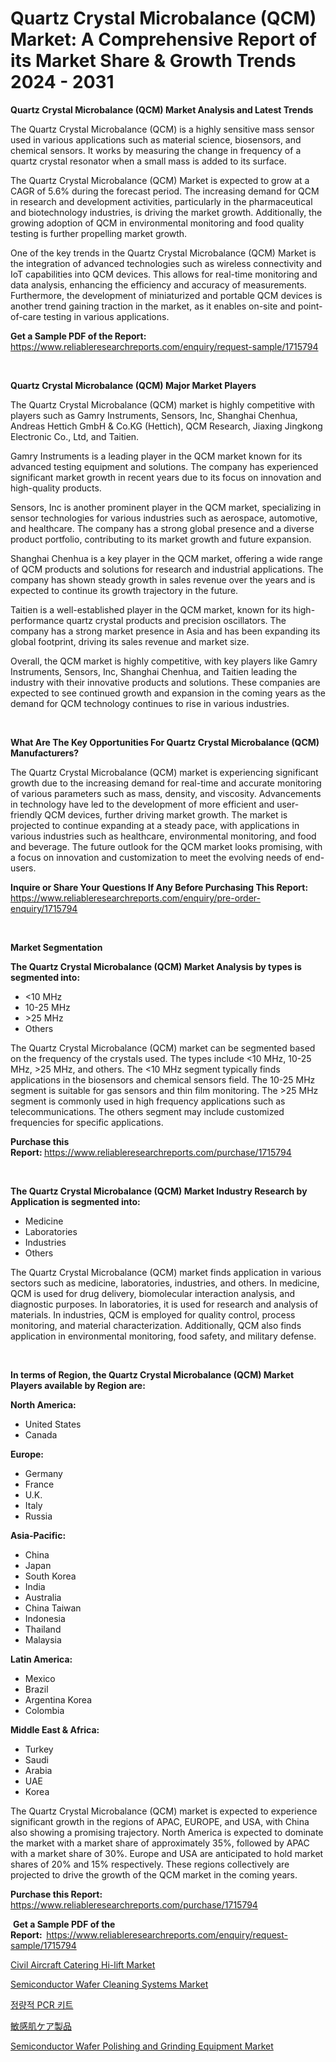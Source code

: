 <p><h1>Quartz Crystal Microbalance (QCM) Market: A Comprehensive Report of its Market Share & Growth Trends 2024 - 2031</h1></p><p><strong>Quartz Crystal Microbalance (QCM) Market Analysis and Latest Trends</strong></p>
<p><p>The Quartz Crystal Microbalance (QCM) is a highly sensitive mass sensor used in various applications such as material science, biosensors, and chemical sensors. It works by measuring the change in frequency of a quartz crystal resonator when a small mass is added to its surface.</p><p>The Quartz Crystal Microbalance (QCM) Market is expected to grow at a CAGR of 5.6% during the forecast period. The increasing demand for QCM in research and development activities, particularly in the pharmaceutical and biotechnology industries, is driving the market growth. Additionally, the growing adoption of QCM in environmental monitoring and food quality testing is further propelling market growth.</p><p>One of the key trends in the Quartz Crystal Microbalance (QCM) Market is the integration of advanced technologies such as wireless connectivity and IoT capabilities into QCM devices. This allows for real-time monitoring and data analysis, enhancing the efficiency and accuracy of measurements. Furthermore, the development of miniaturized and portable QCM devices is another trend gaining traction in the market, as it enables on-site and point-of-care testing in various applications.</p></p>
<p><strong>Get a Sample PDF of the Report:&nbsp;</strong> <a href="https://www.reliableresearchreports.com/enquiry/request-sample/1715794">https://www.reliableresearchreports.com/enquiry/request-sample/1715794</a></p>
<p>&nbsp;</p>
<p><strong>Quartz Crystal Microbalance (QCM) Major Market Players</strong></p>
<p><p>The Quartz Crystal Microbalance (QCM) market is highly competitive with players such as Gamry Instruments, Sensors, Inc, Shanghai Chenhua, Andreas Hettich GmbH & Co.KG (Hettich), QCM Research, Jiaxing Jingkong Electronic Co., Ltd, and Taitien.</p><p>Gamry Instruments is a leading player in the QCM market known for its advanced testing equipment and solutions. The company has experienced significant market growth in recent years due to its focus on innovation and high-quality products.</p><p>Sensors, Inc is another prominent player in the QCM market, specializing in sensor technologies for various industries such as aerospace, automotive, and healthcare. The company has a strong global presence and a diverse product portfolio, contributing to its market growth and future expansion.</p><p>Shanghai Chenhua is a key player in the QCM market, offering a wide range of QCM products and solutions for research and industrial applications. The company has shown steady growth in sales revenue over the years and is expected to continue its growth trajectory in the future.</p><p>Taitien is a well-established player in the QCM market, known for its high-performance quartz crystal products and precision oscillators. The company has a strong market presence in Asia and has been expanding its global footprint, driving its sales revenue and market size.</p><p>Overall, the QCM market is highly competitive, with key players like Gamry Instruments, Sensors, Inc, Shanghai Chenhua, and Taitien leading the industry with their innovative products and solutions. These companies are expected to see continued growth and expansion in the coming years as the demand for QCM technology continues to rise in various industries.</p></p>
<p>&nbsp;</p>
<p><strong>What Are The Key Opportunities For Quartz Crystal Microbalance (QCM) Manufacturers?</strong></p>
<p><p>The Quartz Crystal Microbalance (QCM) market is experiencing significant growth due to the increasing demand for real-time and accurate monitoring of various parameters such as mass, density, and viscosity. Advancements in technology have led to the development of more efficient and user-friendly QCM devices, further driving market growth. The market is projected to continue expanding at a steady pace, with applications in various industries such as healthcare, environmental monitoring, and food and beverage. The future outlook for the QCM market looks promising, with a focus on innovation and customization to meet the evolving needs of end-users.</p></p>
<p><strong>Inquire or Share Your Questions If Any Before Purchasing This Report:</strong> <a href="https://www.reliableresearchreports.com/enquiry/pre-order-enquiry/1715794">https://www.reliableresearchreports.com/enquiry/pre-order-enquiry/1715794</a></p>
<p>&nbsp;</p>
<p><strong>Market Segmentation</strong></p>
<p><strong>The Quartz Crystal Microbalance (QCM) Market Analysis by types is segmented into:</strong></p>
<p><ul><li><10 MHz</li><li>10-25 MHz</li><li>>25 MHz</li><li>Others</li></ul></p>
<p><p>The Quartz Crystal Microbalance (QCM) market can be segmented based on the frequency of the crystals used. The types include <10 MHz, 10-25 MHz, >25 MHz, and others. The <10 MHz segment typically finds applications in the biosensors and chemical sensors field. The 10-25 MHz segment is suitable for gas sensors and thin film monitoring. The >25 MHz segment is commonly used in high frequency applications such as telecommunications. The others segment may include customized frequencies for specific applications.</p></p>
<p><strong>Purchase this Report:&nbsp;</strong><a href="https://www.reliableresearchreports.com/purchase/1715794">https://www.reliableresearchreports.com/purchase/1715794</a></p>
<p>&nbsp;</p>
<p><strong>The Quartz Crystal Microbalance (QCM) Market Industry Research by Application is segmented into:</strong></p>
<p><ul><li>Medicine</li><li>Laboratories</li><li>Industries</li><li>Others</li></ul></p>
<p><p>The Quartz Crystal Microbalance (QCM) market finds application in various sectors such as medicine, laboratories, industries, and others. In medicine, QCM is used for drug delivery, biomolecular interaction analysis, and diagnostic purposes. In laboratories, it is used for research and analysis of materials. In industries, QCM is employed for quality control, process monitoring, and material characterization. Additionally, QCM also finds application in environmental monitoring, food safety, and military defense.</p></p>
<p>&nbsp;</p>
<p><strong>In terms of Region, the Quartz Crystal Microbalance (QCM) Market Players available by Region are:</strong></p>
<p>
    <p> <strong> North America: </strong>
        <ul>
            <li>United States</li>
            <li>Canada</li>
        </ul>
        </p> 
    <p> <strong> Europe: </strong>
        <ul>
            <li>Germany</li>
            <li>France</li>
            <li>U.K.</li>
            <li>Italy</li>
            <li>Russia</li>
        </ul>
        </p> 
    <p> <strong> Asia-Pacific: </strong>
        <ul>
            <li>China</li>
            <li>Japan</li>
            <li>South Korea</li>
            <li>India</li>
            <li>Australia</li>
            <li>China Taiwan</li>
            <li>Indonesia</li>
            <li>Thailand</li>
            <li>Malaysia</li>
        </ul>
        </p> 
    <p> <strong> Latin America: </strong>
        <ul>
            <li>Mexico</li>
            <li>Brazil</li>
            <li>Argentina Korea</li>
            <li>Colombia</li>
        </ul>
        </p> 
    <p> <strong> Middle East & Africa: </strong>
        <ul>
            <li>Turkey</li>
            <li>Saudi</li>
            <li>Arabia</li>
            <li>UAE</li>
            <li>Korea</li>
        </ul>
    </p>
    </p>
<p><p>The Quartz Crystal Microbalance (QCM) market is expected to experience significant growth in the regions of APAC, EUROPE, and USA, with China also showing a promising trajectory. North America is expected to dominate the market with a market share of approximately 35%, followed by APAC with a market share of 30%. Europe and USA are anticipated to hold market shares of 20% and 15% respectively. These regions collectively are projected to drive the growth of the QCM market in the coming years.</p></p>
<p><strong>Purchase this Report: </strong><a href="https://www.reliableresearchreports.com/purchase/1715794">https://www.reliableresearchreports.com/purchase/1715794</a></p>
<p>&nbsp;<strong>Get a Sample PDF of the Report:&nbsp;&nbsp;</strong><a href="https://www.reliableresearchreports.com/enquiry/request-sample/1715794">https://www.reliableresearchreports.com/enquiry/request-sample/1715794</a></p>
<p><strong></strong></p>
<p><p><a href="https://cute-banjo-8ca.notion.site/Civil-Aircraft-Catering-Hi-lift-Market-Research-Report-Reveals-The-Latest-Trends-And-Opportunities-o-5fc568734a65404e9581adf5150be0b9">Civil Aircraft Catering Hi-lift Market</a></p><p><a href="https://view.publitas.com/reportprime-1/semiconductor-wafer-cleaning-systems-market-size-growth-outlook-from-2024-to-2031-projecting-at-markets-trends-analysis-by-application-regional-outlook-and-revenue/">Semiconductor Wafer Cleaning Systems Market</a></p><p><a href="https://medium.com/@henrywheeler53/%EC%96%91%EC%A0%81-pcr-%ED%82%A4%ED%8A%B8-%EC%8B%9C%EC%9E%A5-%EB%B6%84%EC%84%9D-cagr-%EC%8B%9C%EC%9E%A5-%EC%84%B8%EB%B6%84%ED%99%94-%EB%B0%8F-%EC%84%B8%EA%B3%84-%EC%82%B0%EC%97%85-%EA%B0%9C%EC%9A%94-dc3be19d6307">정량적 PCR 키트</a></p><p><a href="https://medium.com/@jazminjones30/%E6%95%8F%E6%84%9F%E8%82%8C%E7%94%A8%E3%82%B9%E3%82%AD%E3%83%B3%E3%82%B1%E3%82%A2%E8%A3%BD%E5%93%81%E3%81%AE%E5%B8%82%E5%A0%B4%E5%88%86%E6%9E%90-%E3%81%9D%E3%81%AEcagr-%E5%B8%82%E5%A0%B4%E3%82%BB%E3%82%B0%E3%83%A1%E3%83%B3%E3%83%86%E3%83%BC%E3%82%B7%E3%83%A7%E3%83%B3-%E3%81%8A%E3%82%88%E3%81%B3%E3%82%B0%E3%83%AD%E3%83%BC%E3%83%90%E3%83%AB%E7%94%A3%E6%A5%AD%E6%A6%82%E8%A6%81-171451c54587">敏感肌ケア製品</a></p><p><a href="https://view.publitas.com/reportprime-1/semiconductor-wafer-polishing-and-grinding-equipment-market-research-report-provides-thorough-industry-overview-which-offers-an-in-depth-analysis-of-product-trends-and-new-market-divisions/">Semiconductor Wafer Polishing and Grinding Equipment Market</a></p></p>